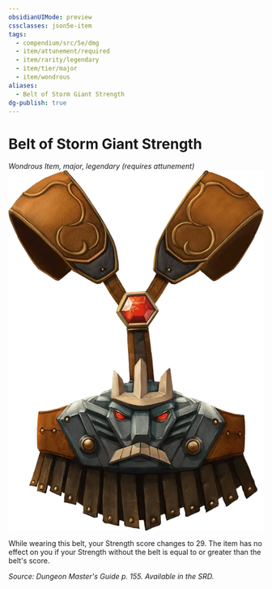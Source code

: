 ```yaml
---
obsidianUIMode: preview
cssclasses: json5e-item
tags:
  - compendium/src/5e/dmg
  - item/attunement/required
  - item/rarity/legendary
  - item/tier/major
  - item/wondrous
aliases:
  - Belt of Storm Giant Strength
dg-publish: true
---
```

# Belt of Storm Giant Strength
*Wondrous Item, major, legendary (requires attunement)*  
![](https://raw.githubusercontent.com/5etools-mirror-2/5etools-img/main/items/DMG/Belt%20of%20Storm%20Giant%20Strength.webp#right)  


While wearing this belt, your Strength score changes to 29. The item has no effect on you if your Strength without the belt is equal to or greater than the belt's score.

*Source: Dungeon Master's Guide p. 155. Available in the SRD.*